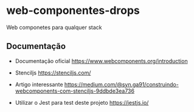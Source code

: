 # web-componentes-drops
Web componetes para qualquer stack



## Documentação

- Documentação oficial
https://www.webcomponents.org/introduction

- Stenciljs
https://stenciljs.com/

- Artigo interessante
https://medium.com/@syn.ga91/construindo-webcomponents-com-stenciljs-9ddbde3ea736

- Utilizar o Jest para test deste projeto
https://jestjs.io/
